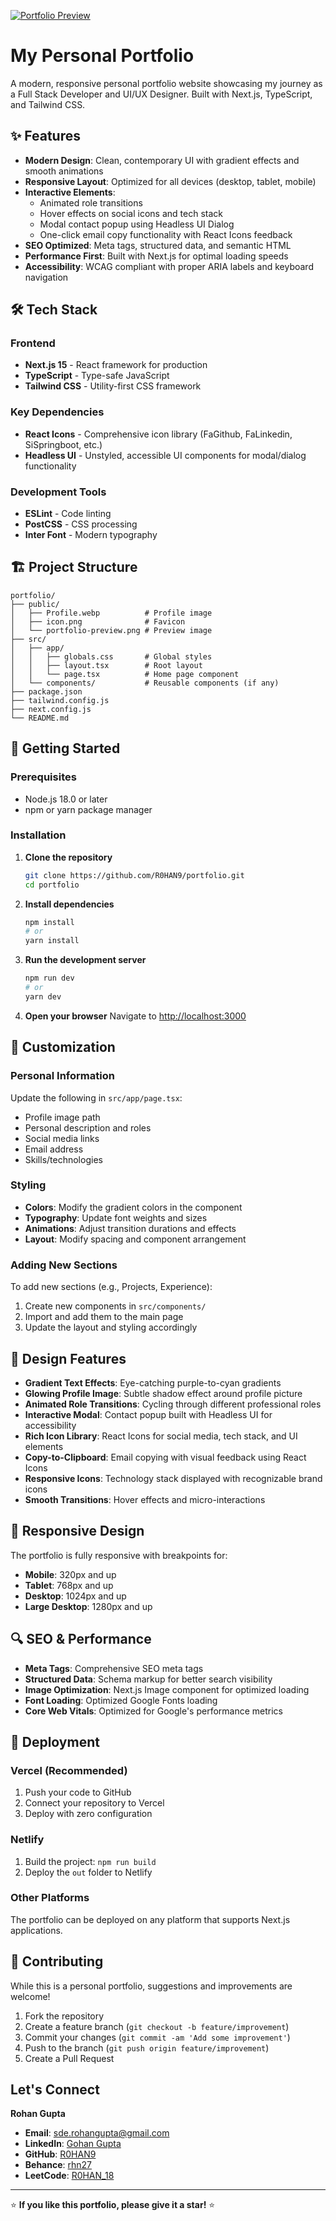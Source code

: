[![Portfolio Preview](./public/portfolio-preview.png)](https://rohan-six.vercel.app/) <!-- Add a screenshot of your portfolio -->

# My Personal Portfolio

A modern, responsive personal portfolio website showcasing my journey as a Full Stack Developer and UI/UX Designer. Built with Next.js, TypeScript, and Tailwind CSS.

## ✨ Features

- **Modern Design**: Clean, contemporary UI with gradient effects and smooth animations
- **Responsive Layout**: Optimized for all devices (desktop, tablet, mobile)
- **Interactive Elements**:
  - Animated role transitions
  - Hover effects on social icons and tech stack
  - Modal contact popup using Headless UI Dialog
  - One-click email copy functionality with React Icons feedback
- **SEO Optimized**: Meta tags, structured data, and semantic HTML
- **Performance First**: Built with Next.js for optimal loading speeds
- **Accessibility**: WCAG compliant with proper ARIA labels and keyboard navigation

## 🛠️ Tech Stack

### Frontend

- **Next.js 15** - React framework for production
- **TypeScript** - Type-safe JavaScript
- **Tailwind CSS** - Utility-first CSS framework

### Key Dependencies

- **React Icons** - Comprehensive icon library (FaGithub, FaLinkedin, SiSpringboot, etc.)
- **Headless UI** - Unstyled, accessible UI components for modal/dialog functionality

### Development Tools

- **ESLint** - Code linting
- **PostCSS** - CSS processing
- **Inter Font** - Modern typography

## 🏗️ Project Structure

```
portfolio/
├── public/
│   ├── Profile.webp          # Profile image
│   ├── icon.png              # Favicon
│   └── portfolio-preview.png # Preview image
├── src/
│   ├── app/
│   │   ├── globals.css       # Global styles
│   │   ├── layout.tsx        # Root layout
│   │   └── page.tsx          # Home page component
│   └── components/           # Reusable components (if any)
├── package.json
├── tailwind.config.js
├── next.config.js
└── README.md
```

## 🚀 Getting Started

### Prerequisites

- Node.js 18.0 or later
- npm or yarn package manager

### Installation

1. **Clone the repository**

   ```bash
   git clone https://github.com/R0HAN9/portfolio.git
   cd portfolio
   ```

2. **Install dependencies**

   ```bash
   npm install
   # or
   yarn install
   ```

3. **Run the development server**

   ```bash
   npm run dev
   # or
   yarn dev
   ```

4. **Open your browser**
   Navigate to [http://localhost:3000](http://localhost:3000)

## 📝 Customization

### Personal Information

Update the following in `src/app/page.tsx`:

- Profile image path
- Personal description and roles
- Social media links
- Email address
- Skills/technologies

### Styling

- **Colors**: Modify the gradient colors in the component
- **Typography**: Update font weights and sizes
- **Animations**: Adjust transition durations and effects
- **Layout**: Modify spacing and component arrangement

### Adding New Sections

To add new sections (e.g., Projects, Experience):

1. Create new components in `src/components/`
2. Import and add them to the main page
3. Update the layout and styling accordingly

## 🎨 Design Features

- **Gradient Text Effects**: Eye-catching purple-to-cyan gradients
- **Glowing Profile Image**: Subtle shadow effect around profile picture
- **Animated Role Transitions**: Cycling through different professional roles
- **Interactive Modal**: Contact popup built with Headless UI for accessibility
- **Rich Icon Library**: React Icons for social media, tech stack, and UI elements
- **Copy-to-Clipboard**: Email copying with visual feedback using React Icons
- **Responsive Icons**: Technology stack displayed with recognizable brand icons
- **Smooth Transitions**: Hover effects and micro-interactions

## 📱 Responsive Design

The portfolio is fully responsive with breakpoints for:

- **Mobile**: 320px and up
- **Tablet**: 768px and up
- **Desktop**: 1024px and up
- **Large Desktop**: 1280px and up

## 🔍 SEO & Performance

- **Meta Tags**: Comprehensive SEO meta tags
- **Structured Data**: Schema markup for better search visibility
- **Image Optimization**: Next.js Image component for optimized loading
- **Font Loading**: Optimized Google Fonts loading
- **Core Web Vitals**: Optimized for Google's performance metrics

## 🚀 Deployment

### Vercel (Recommended)

1. Push your code to GitHub
2. Connect your repository to Vercel
3. Deploy with zero configuration

### Netlify

1. Build the project: `npm run build`
2. Deploy the `out` folder to Netlify

### Other Platforms

The portfolio can be deployed on any platform that supports Next.js applications.

## 🤝 Contributing

While this is a personal portfolio, suggestions and improvements are welcome!

1. Fork the repository
2. Create a feature branch (`git checkout -b feature/improvement`)
3. Commit your changes (`git commit -am 'Add some improvement'`)
4. Push to the branch (`git push origin feature/improvement`)
5. Create a Pull Request

## Let's Connect

**Rohan Gupta**

- **Email**: sde.rohangupta@gmail.com
- **LinkedIn**: [Gohan Gupta](https://www.linkedin.com/in/rohan-gupta-668458219/)
- **GitHub**: [R0HAN9](https://github.com/R0HAN9)
- **Behance**: [rhn27](https://www.behance.net/rhn27)
- **LeetCode**: [R0HAN_18](https://leetcode.com/u/R0HAN_18/)

---

⭐ **If you like this portfolio, please give it a star!** ⭐
